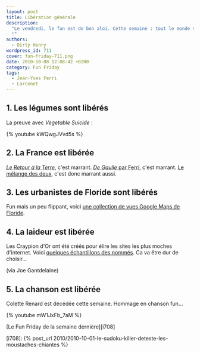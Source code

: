 ```yaml
---
layout: post
title: Libération générale
description:
  "Le vendredi, le fun est de bon aloi. Cette semaine : tout le monde se libère
  !"
authors:
  - Dirty Henry
wordpress_id: 711
cover: fun-friday-711.png
date: 2010-10-08 12:08:42 +0200
category: Fun Friday
tags:
  - Jean-Yves Ferri
  - Larcenet
---
```


## 1. Les légumes sont libérés

La preuve avec *Vegetable Suicide* :

{% youtube kWQwgJVvd5s %}

## 2. La France est libérée

[_Le Retour à la Terre_][1], c'est marrant. [_De Gaulle_ par Ferri][2], c'est
marrant. [Le mélange des deux][3], c'est donc marrant aussi.

## 3. Les urbanistes de Floride sont libérés

Fun mais un peu flippant, voici [une collection de vues Google Maps de
Floride][4].

## 4. La laideur est libérée

Les Craypion d'Or ont été créés pour élire les sites les plus moches d'internet.
Voici [quelques échantillons des nommés][5]. Ca va être dur de choisir…

(via Joe Gantdelaine)

## 5. La chanson est libérée

Colette Renard est décédée cette semaine. Hommage en chanson fun…

{% youtube mW1JxFb_7aM %}

[Le Fun Friday de la semaine dernière][i708]

[i708]:
{% post_url 2010/2010-10-01-le-sudoku-killer-deteste-les-moustaches-chiantes %}

[1]: https://fr.wikipedia.org/wiki/Le_Retour_%C3%A0_la_terre
[2]: https://www.amazon.fr/Gaulle-à-plage-Jean-Yves-Ferri/dp/2205059661
[3]:
  https://web.archive.org/web/20101001103155/http://www.manularcenet.com/blog/articles/4016/piratage
[4]:
  https://archive.boston.com/bigpicture/2010/09/human_landscapes_in_sw_florida.html
[5]:
  https://web.archive.org/web/20101006191055/http://lescraypiondor.com/les-categories/
